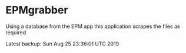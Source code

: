 # EPMgrabber
Using a database from the EPM app this application scrapes the files as required


Latest backup: Sun Aug 25 23:36:01 UTC 2019
